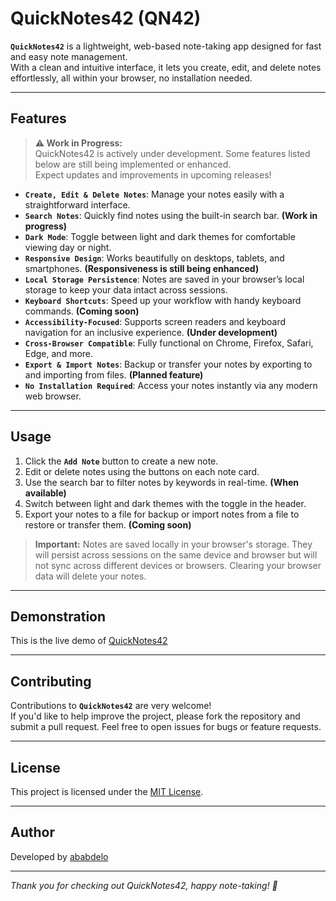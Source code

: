 # QuickNotes42 (QN42)

<!-- I will later add here a preview screenshot of the app -->

**`QuickNotes42`** is a lightweight, web-based note-taking app designed for fast and easy note management.  
With a clean and intuitive interface, it lets you create, edit, and delete notes effortlessly, all within your browser, no installation needed.

---

## Features

> **⚠️ Work in Progress:**  
> QuickNotes42 is actively under development. Some features listed below are still being implemented or enhanced.  
> Expect updates and improvements in upcoming releases!

- **`Create, Edit & Delete Notes`**: Manage your notes easily with a straightforward interface.
- **`Search Notes`**: Quickly find notes using the built-in search bar. **(Work in progress)**
- **`Dark Mode`**: Toggle between light and dark themes for comfortable viewing day or night.
- **`Responsive Design`**: Works beautifully on desktops, tablets, and smartphones. **(Responsiveness is still being enhanced)**
- **`Local Storage Persistence`**: Notes are saved in your browser’s local storage to keep your data intact across sessions.
- **`Keyboard Shortcuts`**: Speed up your workflow with handy keyboard commands. **(Coming soon)**
- **`Accessibility-Focused`**: Supports screen readers and keyboard navigation for an inclusive experience. **(Under development)**
- **`Cross-Browser Compatible`**: Fully functional on Chrome, Firefox, Safari, Edge, and more.
- **`Export & Import Notes`**: Backup or transfer your notes by exporting to and importing from files. **(Planned feature)**
- **`No Installation Required`**: Access your notes instantly via any modern web browser.

---

## Usage

1. Click the **`Add Note`** button to create a new note.  
2. Edit or delete notes using the buttons on each note card.  
3. Use the search bar to filter notes by keywords in real-time. **(When available)**  
4. Switch between light and dark themes with the toggle in the header.  
5. Export your notes to a file for backup or import notes from a file to restore or transfer them. **(Coming soon)**  

> **Important:** Notes are saved locally in your browser's storage. They will persist across sessions on the same device and browser but will not sync across different devices or browsers. Clearing your browser data will delete your notes.

---

## Demonstration

This is the live demo of [QuickNotes42](https://ababdelo.github.io/QuickNotes42/)

---

## Contributing

Contributions to **`QuickNotes42`** are very welcome!  
If you'd like to help improve the project, please fork the repository and submit a pull request. Feel free to open issues for bugs or feature requests.

---

## License

This project is licensed under the [MIT License](LICENSE).

---

## Author

Developed by [ababdelo](https://edunwant42.tech)

---

*Thank you for checking out QuickNotes42, happy note-taking! 🚀*

